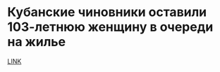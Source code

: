 # Кубанские чиновники оставили 103-летнюю женщину в очереди на жилье 



[LINK](https://varlamov.ru/3280078.html)